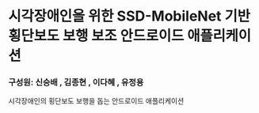 # 시각장애인을 위한 SSD-MobileNet 기반 횡단보도 보행 보조 안드로이드 애플리케이션
### 구성원: 신승배 , 김종현 , 이다혜 , 유정용
시각장애인의 횡단보도 보행을 돕는 안드로이드 애플리케이션
